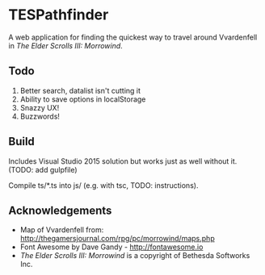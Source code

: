 # TESPathfinder

A web application for finding the quickest way to travel around Vvardenfell in _The Elder Scrolls III: Morrowind_.

## Todo

1. Better search, datalist isn't cutting it
1. Ability to save options in localStorage
1. Snazzy UX!
1. Buzzwords!

## Build

Includes Visual Studio 2015 solution but works just as well without it. (TODO: add gulpfile)

Compile ts/*.ts into js/ (e.g. with tsc, TODO: instructions).

## Acknowledgements

* Map of Vvardenfell from: http://thegamersjournal.com/rpg/pc/morrowind/maps.php
* Font Awesome by Dave Gandy - http://fontawesome.io
* _The Elder Scrolls III: Morrowind_ is a copyright of Bethesda Softworks Inc.
